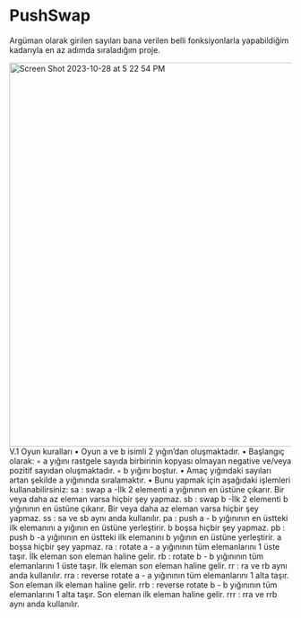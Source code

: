 # PushSwap
Argüman olarak girilen sayıları bana verilen belli fonksiyonlarla yapabildiğim kadarıyla en az adımda sıraladığım proje.

<img width="685" alt="Screen Shot 2023-10-28 at 5 22 54 PM" src="https://github.com/berkaysrgl/PushSwap/assets/149242814/b5ca4dc9-7429-4670-a959-31e8e7a67802">
V.1 Oyun kuralları
• Oyun a ve b isimli 2 yığın’dan oluşmaktadır. • Başlangıç olarak:
◦ a yığını rastgele sayıda birbirinin kopyası olmayan negative ve/veya pozitif sayıdan oluşmaktadır.
◦ b yığını boştur.
• Amaç yığındaki sayıları artan şekilde a yığınında sıralamaktır. • Bunu yapmak için aşağıdaki işlemleri kullanabilirsiniz:
sa : swap a -İlk 2 elementi a yığınının en üstüne çıkarır. Bir veya daha az eleman varsa hiçbir şey yapmaz.
sb : swap b -İlk 2 elementi b yığınının en üstüne çıkarır. Bir veya daha az eleman varsa hiçbir şey yapmaz.
ss : sa ve sb aynı anda kullanılır.
pa : push a - b yığınının en üstteki ilk elemanını a yığının en üstüne yerleştirir. b
boşsa hiçbir şey yapmaz.
pb : push b -a yığınının en üstteki ilk elemanını b yığının en üstüne yerleştirir. a boşsa hiçbir şey yapmaz.
ra : rotate a - a yığınının tüm elemanlarını 1 üste taşır. İlk eleman son eleman haline gelir.
rb : rotate b - b yığınının tüm elemanlarını 1 üste taşır. İlk eleman son eleman haline gelir.
rr : ra ve rb aynı anda kullanılır.
rra : reverse rotate a - a yığınının tüm elemanlarını 1 alta taşır. Son eleman ilk eleman haline gelir.
rrb : reverse rotate b - b yığınının tüm elemanlarını 1 alta taşır. Son eleman ilk eleman haline gelir.
rrr : rra ve rrb aynı anda kullanılır.
